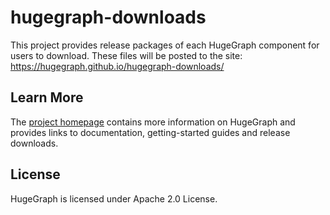 # hugegraph-downloads

This project provides release packages of each HugeGraph component for users to download.
These files will be posted to the site: https://hugegraph.github.io/hugegraph-downloads/

## Learn More

The [project homepage](https://hugegraph.github.io/hugegraph-doc/) contains more information on HugeGraph and provides links to documentation, getting-started guides and release downloads.

## License

HugeGraph is licensed under Apache 2.0 License.
